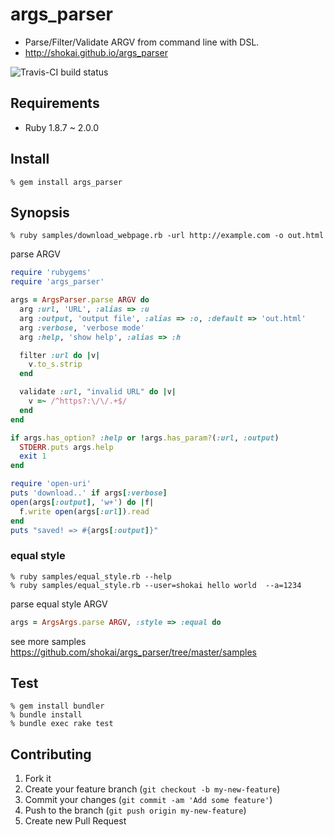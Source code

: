 args_parser
===========

* Parse/Filter/Validate ARGV from command line with DSL.
* http://shokai.github.io/args_parser

![Travis-CI build status](https://travis-ci.org/shokai/args_parser.png)


Requirements
------------
- Ruby 1.8.7 ~ 2.0.0


Install
-------

    % gem install args_parser


Synopsis
--------

    % ruby samples/download_webpage.rb -url http://example.com -o out.html


parse ARGV
```ruby
require 'rubygems'
require 'args_parser'

args = ArgsParser.parse ARGV do
  arg :url, 'URL', :alias => :u
  arg :output, 'output file', :alias => :o, :default => 'out.html'
  arg :verbose, 'verbose mode'
  arg :help, 'show help', :alias => :h

  filter :url do |v|
    v.to_s.strip
  end

  validate :url, "invalid URL" do |v|
    v =~ /^https?:\/\/.+$/
  end
end

if args.has_option? :help or !args.has_param?(:url, :output)
  STDERR.puts args.help
  exit 1
end

require 'open-uri'
puts 'download..' if args[:verbose]
open(args[:output], 'w+') do |f|
  f.write open(args[:url]).read
end
puts "saved! => #{args[:output]}"
```

### equal style

    % ruby samples/equal_style.rb --help
    % ruby samples/equal_style.rb --user=shokai hello world  --a=1234

parse equal style ARGV
```ruby
args = ArgsArgs.parse ARGV, :style => :equal do
```

see more samples https://github.com/shokai/args_parser/tree/master/samples


Test
----

    % gem install bundler
    % bundle install
    % bundle exec rake test


Contributing
------------
1. Fork it
2. Create your feature branch (`git checkout -b my-new-feature`)
3. Commit your changes (`git commit -am 'Add some feature'`)
4. Push to the branch (`git push origin my-new-feature`)
5. Create new Pull Request